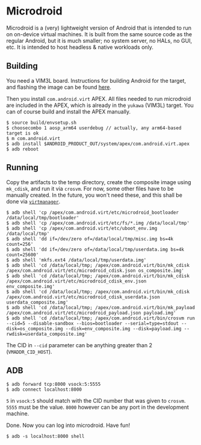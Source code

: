 # Microdroid

Microdroid is a (very) lightweight version of Android that is intended to run on
on-device virtual machines. It is built from the same source code as the regular
Android, but it is much smaller; no system server, no HALs, no GUI, etc. It is
intended to host headless & native workloads only.

## Building

You need a VIM3L board. Instructions for building Android for the target, and
flashing the image can be found [here](../docs/getting_started/yukawa.md).

Then you install `com.android.virt` APEX. All files needed to run microdroid are
included in the APEX, which is already in the `yukawa` (VIM3L) target. You can
of course build and install the APEX manually.

```
$ source build/envsetup.sh
$ choosecombo 1 aosp_arm64 userdebug // actually, any arm64-based target is ok
$ m com.android.virt
$ adb install $ANDROID_PRODUCT_OUT/system/apex/com.android.virt.apex
$ adb reboot
```

## Running

Copy the artifacts to the temp directory, create the composite image using
`mk_cdisk`, and run it via `crosvm`. For now, some other files have to be
manually created. In the future, you won't need these, and this shall be done
via [`virtmanager`](../virtmanager/).

```
$ adb shell 'cp /apex/com.android.virt/etc/microdroid_bootloader /data/local/tmp/bootloader'
$ adb shell 'cp /apex/com.android.virt/etc/fs/*.img /data/local/tmp'
$ adb shell 'cp /apex/com.android.virt/etc/uboot_env.img /data/local/tmp'
$ adb shell 'dd if=/dev/zero of=/data/local/tmp/misc.img bs=4k count=256'
$ adb shell 'dd if=/dev/zero of=/data/local/tmp/userdata.img bs=4k count=25600'
$ adb shell 'mkfs.ext4 /data/local/tmp/userdata.img'
$ adb shell 'cd /data/local/tmp; /apex/com.android.virt/bin/mk_cdisk /apex/com.android.virt/etc/microdroid_cdisk.json os_composite.img'
$ adb shell 'cd /data/local/tmp; /apex/com.android.virt/bin/mk_cdisk /apex/com.android.virt/etc/microdroid_cdisk_env.json env_composite.img'
$ adb shell 'cd /data/local/tmp; /apex/com.android.virt/bin/mk_cdisk /apex/com.android.virt/etc/microdroid_cdisk_userdata.json userdata_composite.img'
$ adb shell 'cd /data/local/tmp; /apex/com.android.virt/bin/mk_payload /apex/com.android.virt/etc/microdroid_payload.json payload.img'
$ adb shell 'cd /data/local/tmp; /apex/com.android.virt/bin/crosvm run --cid=5 --disable-sandbox --bios=bootloader --serial=type=stdout --disk=os_composite.img --disk=env_composite.img --disk=payload.img --rwdisk=userdata_composite.img'
```

The CID in `--cid` parameter can be anything greater than 2 (`VMADDR_CID_HOST`).

## ADB

```
$ adb forward tcp:8000 vsock:5:5555
$ adb connect localhost:8000
```

`5` in `vsock:5` should match with the CID number that was given to `crosvm`.
`5555` must be the value. `8000` however can be any port in the development
machine.

Done. Now you can log into microdroid. Have fun!

```
$ adb -s localhost:8000 shell
```
